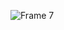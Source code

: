 ![Frame 7](https://user-images.githubusercontent.com/73574653/198399745-796c2133-182d-4833-b89d-6f6f650c9bbd.jpg?size=300x300)
